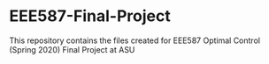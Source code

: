 # EEE587-Final-Project
This repository contains the files created for EEE587 Optimal Control (Spring 2020) Final Project at ASU

